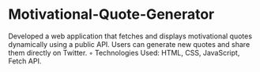 # Motivational-Quote-Generator
Developed a web application that fetches and displays motivational quotes dynamically using a public API.
Users can generate new quotes and share them directly on Twitter.
◦ Technologies Used: HTML, CSS, JavaScript, Fetch API.
